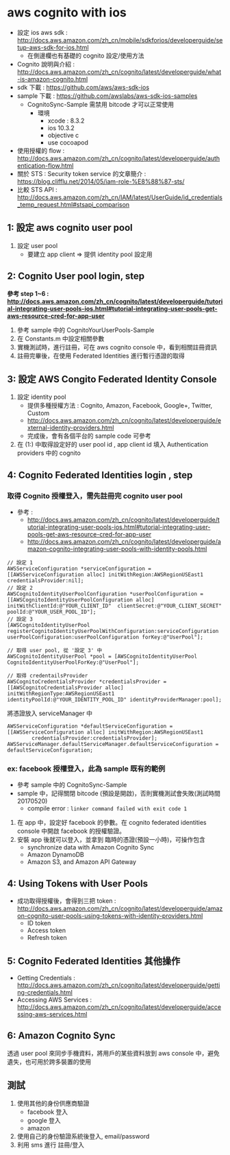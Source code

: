 # aws cognito with ios

- 設定 ios aws sdk : http://docs.aws.amazon.com/zh_cn/mobile/sdkforios/developerguide/setup-aws-sdk-for-ios.html
	- 在側邊欄也有基礎的 cognito 設定/使用方法
- Cognito 說明與介紹 : http://docs.aws.amazon.com/zh_cn/cognito/latest/developerguide/what-is-amazon-cognito.html
- sdk 下載 : https://github.com/aws/aws-sdk-ios
- sample 下載 : https://github.com/awslabs/aws-sdk-ios-samples
	- CognitoSync-Sample 需禁用 bitcode 才可以正常使用
		- 環境 
			- xcode : 8.3.2
			- ios 10.3.2
			- objective c
			- use cocoapod
- 使用授權的 flow : http://docs.aws.amazon.com/zh_cn/cognito/latest/developerguide/authentication-flow.html
- 關於 STS : Security token service 的文章簡介 : https://blog.clifflu.net/2014/05/iam-role-%E8%88%87-sts/
- 比較 STS API : http://docs.aws.amazon.com/zh_cn/IAM/latest/UserGuide/id_credentials_temp_request.html#stsapi_comparison

## 1: 設定 aws cognito user pool

1. 設定 user pool
	- 要建立 app client => 提供 identity pool 設定用

## 2: Cognito User pool login, step

**參考 step 1~6 : http://docs.aws.amazon.com/zh_cn/cognito/latest/developerguide/tutorial-integrating-user-pools-ios.html#tutorial-integrating-user-pools-get-aws-resource-cred-for-app-user**

1. 參考 sample 中的 CognitoYourUserPools-Sample
2. 在 Constants.m 中設定相關參數
3. 實機測試時，進行註冊，可在 aws cognito console 中，看到相關註冊資訊
4. 註冊完畢後，在使用 Federated Identities 進行暫行憑證的取得

## 3: 設定 AWS Congito Federated Identity Console
1. 設定 identity pool
	- 提供多種授權方法 : Cognito, Amazon, Facebook, Google+, Twitter, Custom
  	- http://docs.aws.amazon.com/zh_cn/cognito/latest/developerguide/external-identity-providers.html
	- 完成後，會有各個平台的 sample code 可參考
2. 在 (1:) 中取得設定好的 user pool id , app client id 填入 Authentication providers 中的 cognito

## 4: Cognito Federated Identities login , step

### 取得 Cognito 授權登入，需先註冊完 cognito user pool
- 參考 : 
	- http://docs.aws.amazon.com/zh_cn/cognito/latest/developerguide/tutorial-integrating-user-pools-ios.html#tutorial-integrating-user-pools-get-aws-resource-cred-for-app-user
	- http://docs.aws.amazon.com/zh_cn/cognito/latest/developerguide/amazon-cognito-integrating-user-pools-with-identity-pools.html

```
// 設定 1
AWSServiceConfiguration *serviceConfiguration = [[AWSServiceConfiguration alloc] initWithRegion:AWSRegionUSEast1 credentialsProvider:nil];
// 設定 2
AWSCognitoIdentityUserPoolConfiguration *userPoolConfiguration = [[AWSCognitoIdentityUserPoolConfiguration alloc] initWithClientId:@"YOUR_CLIENT_ID"  clientSecret:@"YOUR_CLIENT_SECRET" poolId:@"YOUR_USER_POOL_ID"];
// 設定 3
[AWSCognitoIdentityUserPool registerCognitoIdentityUserPoolWithConfiguration:serviceConfiguration userPoolConfiguration:userPoolConfiguration forKey:@"UserPool"];

// 取得 user pool, 從 '設定 3' 中
AWSCognitoIdentityUserPool *pool = [AWSCognitoIdentityUserPool CognitoIdentityUserPoolForKey:@"UserPool"];

// 取得 credentailsProvider
AWSCognitoCredentialsProvider *credentialsProvider = [[AWSCognitoCredentialsProvider alloc] initWithRegionType:AWSRegionUSEast1 identityPoolId:@"YOUR_IDENTITY_POOL_ID" identityProviderManager:pool];
```

將憑證放入 serviceManager 中
```
AWSServiceConfiguration *defaultServiceConfiguration = [[AWSServiceConfiguration alloc] initWithRegion:AWSRegionUSEast1
        credentialsProvider:credentialsProvider];
AWSServiceManager.defaultServiceManager.defaultServiceConfiguration = defaultServiceConfiguration;
```

### ex: facebook 授權登入，此為 sample 既有的範例

- 參考 sample 中的 CognitoSync-Sample
- sample 中，記得關閉 bitcode (預設是開啟)，否則實機測試會失敗(測試時間 20170520)
	- compile error : `linker command failed with exit code 1`

1. 在 app 中，設定好 facebook 的參數。在 cognito federated identities console 中開啟 facebook 的授權驗證。
2. 安裝 app 後就可以登入，並拿到 臨時的憑證(預設一小時)，可操作包含
	- synchronize data with Amazon Cognito Sync
	- Amazon DynamoDB
	- Amazon S3, and Amazon API Gateway

## 4: Using Tokens with User Pools

- 成功取得授權後，會得到三把 token : http://docs.aws.amazon.com/zh_cn/cognito/latest/developerguide/amazon-cognito-user-pools-using-tokens-with-identity-providers.html
	- ID token
	- Access token
	- Refresh token

## 5: Cognito Federated Identities 其他操作
- Getting Credentials
 : http://docs.aws.amazon.com/zh_cn/cognito/latest/developerguide/getting-credentials.html
- Accessing AWS Services : http://docs.aws.amazon.com/zh_cn/cognito/latest/developerguide/accessing-aws-services.html

## 6: Amazon Cognito Sync
透過 user pool 來同步手機資料，將用戶的某些資料放到 aws console 中，避免遺失，也可用於跨多裝置的使用

## 測試
1. 使用其他的身份供應商驗證
	- facebook 登入
	- google 登入
	- amazon
2. 使用自己的身份驗證系統後登入, email/password
3. 利用 sms 進行 註冊/登入




